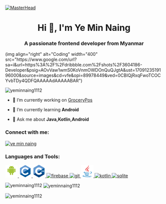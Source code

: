 [![MasterHead](https://www.google.com/url?sa=i&url=https%3A%2F%2Fandroid-developers.googleblog.com%2F2019%2F12%2Fandroiddevchallenge-today-is-last-day.html&psig=AOvVaw2lLBpQuwbzBZHlKhqS9fMk&ust=1709123749123000&source=images&cd=vfe&opi=89978449&ved=0CBIQjRxqFwoTCLD80aHEy4QDFQAAAAAdAAAAABAE)](https://rishavchanda.io)
<h1 align="center">Hi 👋, I'm Ye Min Naing</h1>
<h3 align="center">A passionate frontend developer from Myanmar</h3>
(img align="right" alt="Coding" width="400" src="https://www.google.com/url?sa=i&url=https%3A%2F%2Fdribbble.com%2Fshots%2F3604186-Developer&psig=AOvVaw1wmS0KoVnmOWDOnQuQJgtA&ust=1709123519196000&source=images&cd=vfe&opi=89978449&ved=0CBIQjRxqFwoTCOCYvbTDy4QDFQAAAAAdAAAAABAR")

<p align="left"> <img src="https://komarev.com/ghpvc/?username=yeminnaing1112&label=Profile%20views&color=0e75b6&style=flat" alt="yeminnaing1112" /> </p>

- 🔭 I’m currently working on [GroceryPos](https://github.com/YeMinNaing1112/Grocery-Pos.git)

- 🌱 I’m currently learning **Android**

- 💬 Ask me about **Java,Kotlin,Android**

<h3 align="left">Connect with me:</h3>
<p align="left">
<a href="https://fb.com/ye min naing" target="blank"><img align="center" src="https://raw.githubusercontent.com/rahuldkjain/github-profile-readme-generator/master/src/images/icons/Social/facebook.svg" alt="ye min naing" height="30" width="40" /></a>
</p>

<h3 align="left">Languages and Tools:</h3>
<p align="left"> <a href="https://developer.android.com" target="_blank" rel="noreferrer"> <img src="https://raw.githubusercontent.com/devicons/devicon/master/icons/android/android-original-wordmark.svg" alt="android" width="40" height="40"/> </a> <a href="https://www.cprogramming.com/" target="_blank" rel="noreferrer"> <img src="https://raw.githubusercontent.com/devicons/devicon/master/icons/c/c-original.svg" alt="c" width="40" height="40"/> </a> <a href="https://www.w3schools.com/cpp/" target="_blank" rel="noreferrer"> <img src="https://raw.githubusercontent.com/devicons/devicon/master/icons/cplusplus/cplusplus-original.svg" alt="cplusplus" width="40" height="40"/> </a> <a href="https://firebase.google.com/" target="_blank" rel="noreferrer"> <img src="https://www.vectorlogo.zone/logos/firebase/firebase-icon.svg" alt="firebase" width="40" height="40"/> </a> <a href="https://git-scm.com/" target="_blank" rel="noreferrer"> <img src="https://www.vectorlogo.zone/logos/git-scm/git-scm-icon.svg" alt="git" width="40" height="40"/> </a> <a href="https://www.java.com" target="_blank" rel="noreferrer"> <img src="https://raw.githubusercontent.com/devicons/devicon/master/icons/java/java-original.svg" alt="java" width="40" height="40"/> </a> <a href="https://kotlinlang.org" target="_blank" rel="noreferrer"> <img src="https://www.vectorlogo.zone/logos/kotlinlang/kotlinlang-icon.svg" alt="kotlin" width="40" height="40"/> </a> <a href="https://www.sqlite.org/" target="_blank" rel="noreferrer"> <img src="https://www.vectorlogo.zone/logos/sqlite/sqlite-icon.svg" alt="sqlite" width="40" height="40"/> </a> </p>

<p><img align="left" src="https://github-readme-stats.vercel.app/api/top-langs?username=yeminnaing1112&show_icons=true&locale=en&layout=compact" alt="yeminnaing1112" /></p>

<p>&nbsp;<img align="center" src="https://github-readme-stats.vercel.app/api?username=yeminnaing1112&show_icons=true&locale=en" alt="yeminnaing1112" /></p>

<p><img align="center" src="https://github-readme-streak-stats.herokuapp.com/?user=yeminnaing1112&" alt="yeminnaing1112" /></p>

